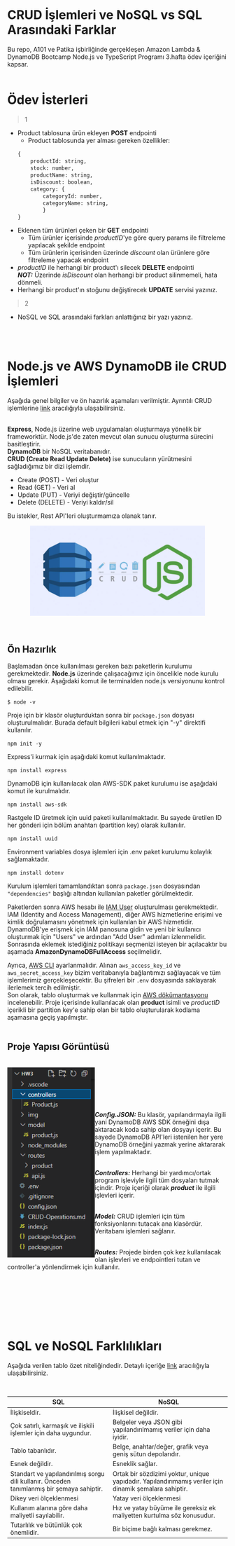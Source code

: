 # CRUD İşlemleri ve NoSQL vs SQL Arasındaki Farklar
Bu repo, A101 ve Patika işbirliğinde gerçekleşen Amazon Lambda & DynamoDB Bootcamp Node.js ve TypeScript Programı 3.hafta ödev içeriğini kapsar.  
</br>  

# Ödev İsterleri
> 1  
- Product tablosuna ürün ekleyen **POST** endpointi  
    + Product tablosunda yer alması gereken özellikler:  
    ```
    {
        productId: string,
        stock: number,
        productName: string,
        isDiscount: boolean,
        category: {
            categoryId: number,
            categoryName: string,
            }
    }

    ```  
- Eklenen tüm ürünleri çeken bir **GET** endpointi  
    + Tüm ürünler içerisinde *productID*'ye göre query params ile filtreleme yapılacak şekilde endpoint  
    + Tüm ürünlerin içerisinden üzerinde *discount* olan ürünlere göre filtreleme yapacak endpoint  
- *productID* ile herhangi bir product'ı silecek **DELETE** endpointi  
***NOT:*** Üzerinde *isDiscount* olan herhangi bir product silinmemeli, hata dönmeli.  
- Herhangi bir product'ın stoğunu değiştirecek **UPDATE** servisi yazınız.  

> 2   
- NoSQL ve SQL arasındaki farkları anlattığınız bir yazı yazınız.  

</br></br>  

# Node.js ve AWS DynamoDB ile CRUD İşlemleri
Aşağıda genel bilgiler ve ön hazırlık aşamaları verilmiştir. Ayrıntılı CRUD işlemlerine [link](https://github.com/A101-Node-js-TypeScript-Bootcamp/a101-bootcamp-odev3-berceou/tree/main/CRUD-Operations) aracılığıyla ulaşabilirsiniz.  
</br>  

**Express**, Node.js üzerine web uygulamaları oluşturmaya yönelik bir frameworktür. Node.js'de zaten mevcut olan sunucu oluşturma sürecini basitleştirir.  
**DynamoDB** bir NoSQL veritabanıdır.  
**CRUD (Create Read Update Delete)** ise sunucuların yürütmesini sağladığımız bir dizi işlemdir.  

- Create (POST) - Veri oluştur  
- Read (GET) - Veri al  
- Update (PUT) - Veriyi değiştir/güncelle  
- Delete (DELETE) - Veriyi kaldır/sil  

Bu istekler, Rest API'leri oluşturmamıza olanak tanır.  
<p align=center><img width=400 src="CRUD-Operations\img\dynamodb-crud-nodejs.png"></p>

</br>  

## Ön Hazırlık

Başlamadan önce kullanılması gereken bazı paketlerin kurulumu gerekmektedir. **Node.js** üzerinde çalışacağımız için öncelikle node kurulu olması gerekir. Aşağıdaki komut ile terminalden node.js versiyonunu kontrol edilebilir.
```terminal
$ node -v
```  
Proje için bir klasör oluşturduktan sonra bir ```package.json``` dosyası oluşturulmalıdır. Burada default bilgileri kabul etmek için "-y" direktifi kullanılır.    
```
npm init -y
```  
Express'i kurmak için aşağıdaki komut kullanılmaktadır.
```
npm install express
```  
DynamoDB için kullanılacak olan AWS-SDK paket kurulumu ise aşağıdaki komut ile kurulmalıdır.  
```
npm install aws-sdk
```
Rastgele ID üretmek için uuid paketi kullanılmaktadır. Bu sayede üretilen ID her gönderi için bölüm anahtarı (partition key) olarak kullanılır.  
```
npm install uuid
```  
Environment variables dosya işlemleri için .env paket kurulumu kolaylık sağlamaktadır.  
```
npm install dotenv
```  

Kurulum işlemleri tamamlandıktan sonra ```package.json``` dosyasından ```"dependencies"``` başlığı altından kullanılan paketler görülmektedir.  

Paketlerden sonra AWS hesabı ile [IAM User](https://docs.aws.amazon.com/IAM/latest/UserGuide/introduction.html) oluşturulması gerekmektedir. IAM (Identity and Access Management), diğer AWS hizmetlerine erişimi ve kimlik doğrulamasını yönetmek için kullanılan bir AWS hizmetidir. DynamoDB'ye erişmek için IAM panosuna gidin ve yeni bir kullanıcı oluşturmak için "Users" ve ardından "Add User" adımları izlenmelidir. Sonrasında eklemek istediğiniz politikayı seçmenizi isteyen bir açılacaktır bu aşamada **AmazonDynamoDBFullAccess** seçilmelidir.


Ayrıca, [AWS CLI](https://docs.aws.amazon.com/comprehend/latest/dg/setup-awscli.html) ayarlanmalıdır. Alınan ```aws_access_key_id``` ve ```aws_secret_access_key``` bizim veritabanıyla bağlantımızı sağlayacak ve tüm işlemlerimiz gerçekleşecektir. Bu şifreleri bir ```.env``` dosyasında saklayarak ilerlemek tercih edilmiştir.  
Son olarak, tablo oluşturmak ve kullanmak için [AWS dökümantasyonu](https://docs.aws.amazon.com/amazondynamodb/latest/developerguide/getting-started-step-1.html) incelenebilir. Proje içerisinde kullanılacak olan **product** isimli ve *productID* içerikli bir partition key'e sahip olan bir tablo oluşturularak kodlama aşamasına geçiş yapılmıştır.  
</br>  

## Proje Yapısı Görüntüsü
</br>  

<img align="left" width=200 src="CRUD-Operations\img\folder-structure.png">  
</br></br></br></br></br>

***Config.JSON:*** Bu klasör, yapılandırmayla ilgili yani DynamoDB AWS SDK örneğini dışa aktaracak koda sahip olan dosyayı içerir. Bu sayede DynamoDB API'leri istenilen her yere DynamoDB örneğini yazmak yerine aktararak işlem yapılmaktadır.    
</br>  

***Controllers:*** Herhangi bir yardımcı/ortak program işleviyle ilgili tüm dosyaları tutmak içindir. Proje içeriği olarak ***product*** ile ilgili işlevleri içerir.  
</br>  

***Model:*** CRUD işlemleri için tüm fonksiyonlarını tutacak ana klasördür. Veritabanı işlemleri sağlanır.  
</br>  

***Routes:*** Projede birden çok kez kullanılacak olan işlevleri ve endpointleri tutan ve controller'a yönlendirmek için kullanılır. 

</br></br></br></br></br></br>  

# SQL ve NoSQL Farklılıkları
Aşağıda verilen tablo özet niteliğindedir. Detaylı içeriğe [link](https://github.com/A101-Node-js-TypeScript-Bootcamp/a101-bootcamp-odev3-berceou/tree/main/NoSQL-vs-SQL) aracılığıyla ulaşabilirsiniz.  

</br>  

|**SQL**| **NoSQL**|
|--------|----------|
|İlişkiseldir. | İlişkisel değildir.|
| Çok satırlı, karmaşık ve ilişkili işlemler için daha uygundur. | Belgeler veya JSON gibi yapılandırılmamış veriler için daha iyidir. |
| Tablo tabanlıdır. | Belge, anahtar/değer, grafik veya geniş sütun depolarıdır. |
| Esnek değildir. | Esneklik sağlar. |
| Standart ve yapılandırılmış sorgu dili kullanır. Önceden tanımlanmış bir şemaya sahiptir. | Ortak bir sözdizimi yoktur, unique yapıdadır. Yapılandırımamış veriler için dinamik şemalara sahiptir. |
| Dikey veri ölçeklenmesi | Yatay veri ölçeklenmesi | 
| Kullanım alanına göre daha maliyetli sayılabilir. | Hız ve yatay büyüme ile gereksiz ek maliyetten kurtulma söz konusudur. |
| Tutarlılık ve bütünlük çok önemlidir. | Bir biçime bağlı kalması gerekmez. |   


